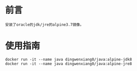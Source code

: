# 前言
	安装了oracle的jdk/jre的alpine3.7镜像。

# 使用指南
	docker run -it --name java dingwenxiang0/java:alpine-jdk8
	docker run -it --name java dingwenxiang0/java:alpine-jre8